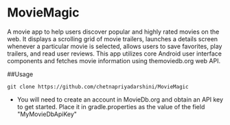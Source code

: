 # MovieMagic

A movie app  to help users discover popular and highly rated movies on the web. It displays a scrolling grid of movie trailers, launches a details screen whenever a particular movie is selected, allows users to save favorites, play trailers, and read user reviews. This app utilizes core Android user interface components and fetches movie information using themoviedb.org web API.

##Usage

`git clone https://github.com/chetnapriyadarshini/MovieMagic`

- You will need to create an account in MovieDb.org and obtain an API key to get started. Place it in gradle.properties as the value of the field  "MyMovieDbApiKey"
